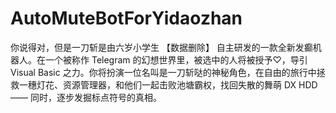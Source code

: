 # AutoMuteBotForYidaozhan

你说得对，但是一刀斩是由六岁小学生 【数据删除】 自主研发的一款全新发癫机器人。在一个被称作 Telegram 的幻想世界里，被选中的人将被授予♡，导引 Visual Basic 之力。你将扮演一位名叫是一刀斩哒的神秘角色，在自由的旅行中拯救一穗灯花、资源管理器，和他们一起击败池塘霸权，找回失散的舞萌 DX HDD —— 同时，逐步发掘标点符号的真相。